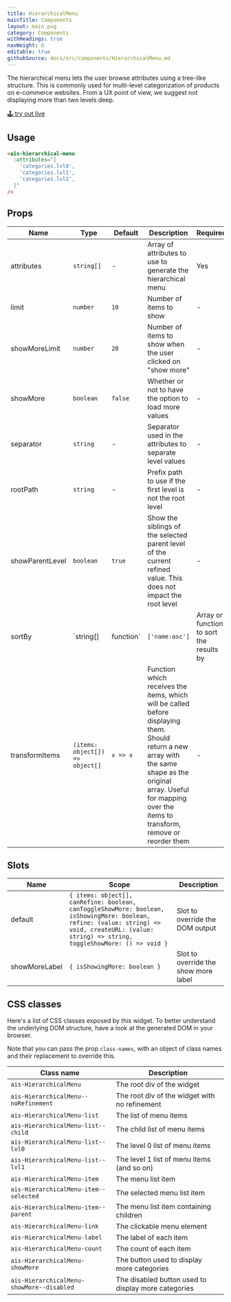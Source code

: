 ```yaml
---
title: HierarchicalMenu
mainTitle: Components
layout: main.pug
category: Components
withHeadings: true
navWeight: 6
editable: true
githubSource: docs/src/components/HierarchicalMenu.md
---
```


The hierarchical menu lets the user browse attributes using a tree-like structure. This is commonly used for multi-level categorization of products on e-commerce websites. From a UX point of view, we suggest not displaying more than two levels deep.

<a class="btn btn-static-theme" href="stories/?selectedKind=HierarchicalMenu">🕹 try out live</a>

## Usage

```html
<ais-hierarchical-menu
  :attributes="[
    'categories.lvl0',
    'categories.lvl1',
    'categories.lvl2',
  ]"
/>
```

## Props

Name | Type | Default | Description | Required
---|---|---|---|---
attributes | `string[]` | - | Array of attributes to use to generate the hierarchical menu | Yes
limit | `number` | `10` | Number of items to show | -
showMoreLimit | `number` | `20` | Number of items to show when the user clicked on "show more" | -
showMore | `boolean` | `false` | Whether or not to have the option to load more values | -
separator | `string` | - | Separator used in the attributes to separate level values | -
rootPath | `string` | - | Prefix path to use if the first level is not the root level | -
showParentLevel | `boolean` | `true` | Show the siblings of the selected parent level of the current refined value. This does not impact the root level | -
sortBy | `string[] | function` | `['name:asc']` | Array or function to sort the results by | -
transformItems | `(items: object[]) => object[]` | `x => x` | Function which receives the items, which will be called before displaying them. Should return a new array with the same shape as the original array. Useful for mapping over the items to transform, remove or reorder them | -

## Slots

Name | Scope | Description
---|---|---
default | `{ items: object[], canRefine: boolean, canToggleShowMore: boolean, isShowingMore: boolean, refine: (value: string) => void, createURL: (value: string) => string, toggleShowMore: () => void }` | Slot to override the DOM output
showMoreLabel | `{ isShowingMore: boolean }` | Slot to override the show more label

## CSS classes

Here's a list of CSS classes exposed by this widget. To better understand the underlying DOM structure, have a look at the generated DOM in your browser.

Note that you can pass the prop `class-names`, with an object of class names and their replacement to override this.

Class name | Description
---|---
`ais-HierarchicalMenu` | The root div of the widget
`ais-HierarchicalMenu--noRefinement` | The root div of the widget with no refinement
`ais-HierarchicalMenu-list` | The list of menu items
`ais-HierarchicalMenu-list--child` | The child list of menu items
`ais-HierarchicalMenu-list--lvl0` | The level 0 list of menu items
`ais-HierarchicalMenu-list--lvl1` | The level 1 list of menu items (and so on)
`ais-HierarchicalMenu-item` | The menu list item
`ais-HierarchicalMenu-item--selected` | The selected menu list item
`ais-HierarchicalMenu-item--parent` | The menu list item containing children
`ais-HierarchicalMenu-link` | The clickable menu element
`ais-HierarchicalMenu-label` | The label of each item
`ais-HierarchicalMenu-count` | The count of each item
`ais-HierarchicalMenu-showMore` | The button used to display more categories
`ais-HierarchicalMenu-showMore--disabled` | The disabled button used to display more categories
